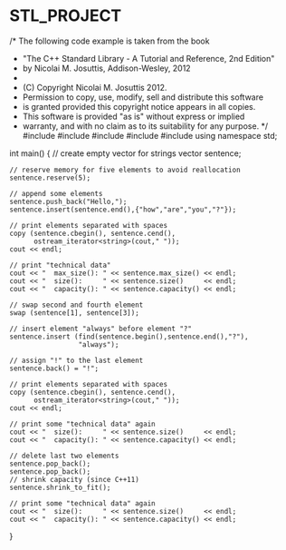 # STL_PROJECT
/* The following code example is taken from the book
 * "The C++ Standard Library - A Tutorial and Reference, 2nd Edition"
 * by Nicolai M. Josuttis, Addison-Wesley, 2012
 *
 * (C) Copyright Nicolai M. Josuttis 2012.
 * Permission to copy, use, modify, sell and distribute this software
 * is granted provided this copyright notice appears in all copies.
 * This software is provided "as is" without express or implied
 * warranty, and with no claim as to its suitability for any purpose.
 */
#include <vector>
#include <iostream>
#include <string>
#include <algorithm>
#include <iterator>
using namespace std;

int main()
{
    // create empty vector for strings
    vector<string> sentence;

    // reserve memory for five elements to avoid reallocation
    sentence.reserve(5);

    // append some elements
    sentence.push_back("Hello,");
    sentence.insert(sentence.end(),{"how","are","you","?"});

    // print elements separated with spaces
    copy (sentence.cbegin(), sentence.cend(),
          ostream_iterator<string>(cout," "));
    cout << endl;

    // print "technical data"
    cout << "  max_size(): " << sentence.max_size() << endl;
    cout << "  size():     " << sentence.size()     << endl;
    cout << "  capacity(): " << sentence.capacity() << endl;

    // swap second and fourth element
    swap (sentence[1], sentence[3]);

    // insert element "always" before element "?"
    sentence.insert (find(sentence.begin(),sentence.end(),"?"),
                     "always");

    // assign "!" to the last element
    sentence.back() = "!";
    
    // print elements separated with spaces
    copy (sentence.cbegin(), sentence.cend(),
          ostream_iterator<string>(cout," "));
    cout << endl;

    // print some "technical data" again
    cout << "  size():     " << sentence.size()     << endl;
    cout << "  capacity(): " << sentence.capacity() << endl;

    // delete last two elements
    sentence.pop_back();
    sentence.pop_back();
    // shrink capacity (since C++11)
    sentence.shrink_to_fit();

    // print some "technical data" again
    cout << "  size():     " << sentence.size()     << endl;
    cout << "  capacity(): " << sentence.capacity() << endl;
}
